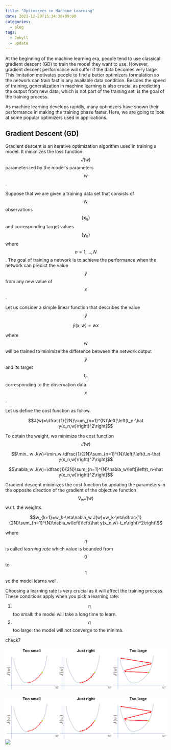 ```yaml
---
title: "Optimizers in Machine Learning"
date: 2021-12-29T15:34:30+09:00
categories:
  - blog
tags:
  - Jekyll
  - update
---
```


At the beginning of the machine learning era, people tend to use classical gradient descent (GD) to train the model they want to use. However, gradient descent performance will suffer if the data becomes very large. This limitation motivates people to find a better optimizers formulation so the network can train fast in any available data condition. Besides the speed of training, generalization in machine learning is also crucial as predicting the output from new data, which is not part of the training set, is the goal of the training process.

As machine learning develops rapidly, many optimizers have shown their performance in making the training phase faster. Here, we are going to look at some popular optimizers used in applications.

## Gradient Descent (GD)

Gradient descent is an iterative optimization algorithm used in training a model. It minimizes the loss function $$J(w)$$ parameterized by the model's parameters $$w$$.

Suppose that we are given a training data set that consists of $$N$$ observations $$\{\mathbf x_n\}$$ and corresponding target values $$\{\mathbf y_n\}$$ where $$n=1,\dots, N$$. The goal of training a network is to achieve the performance when the network can predict the value $${\hat y}$$ from any new value of $$x$$. 

Let us consider a simple linear function that describes the value $${\hat y}$$ 

$$\hat y(x,w) = wx$$

where $$w$$ will be trained to minimize the difference between the network output $$\hat y$$ and its target $$t_n$$ corresponding to the observation data $$x$$.

Let us define the cost function as follow.

$$J(w)=\dfrac{1}{2N}\sum_{n=1}^{N}\left[\left(t_n-\hat y(x_n,w)\right)^2\right]$$

To obtain the weight, we minimize the cost function $$J(w)$$

$$\min_ w J(w)=\min_w \dfrac{1}{2N}\sum_{n=1}^{N}\left[\left(t_n-\hat y(x_n,w)\right)^2\right]$$

$$\nabla_w J(w)=\dfrac{1}{2N}\sum_{n=1}^{N}\nabla_w\left[\left(t_n-\hat y(x_n,w)\right)^2\right]$$

Gradient descent minimizes the cost function by updating the parameters in the opposite direction of the gradient of the objective function  $$\nabla_w J(w)$$ w.r.t. the weights.

$$w_{k+1}=w_k-\eta\nabla_w J(w)=w_k-\eta\dfrac{1}{2N}\sum_{n=1}^{N}\nabla_w\left[\left(\hat y(x_n,w)-t_n\right)^2\right]$$

where $$\eta$$ is called *learning rate* which value is bounded from $$0$$ to $$1$$ so the model learns well.

Choosing a learning rate is very crucial as it will affect the training process. These conditions apply when you pick a learning rate:

1. $$\eta$$ too small: the model will take a long time to learn.
2. $$\eta$$ too large: the model will not converge to the minima.

check7

![Gambar](https://github.com/aaumar/Math-Behind-AI/blob/gh-pages/assets/images/learning_rate.jpg)

<img src="https://github.com/aaumar/Math-Behind-AI/blob/gh-pages/assets/images/learning_rate.jpg"/>

<img src="https://aaumar.github.io/Math-Behind-AI/assets/images/GD-type.png">